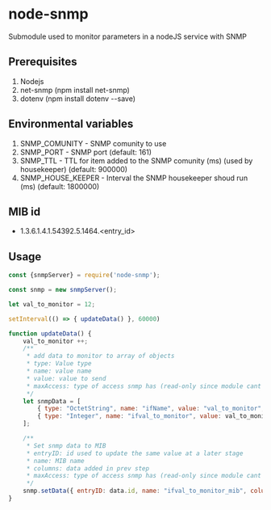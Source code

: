 # node-snmp
Submodule used to monitor parameters in a nodeJS service with SNMP

## Prerequisites
1. Nodejs
2. net-snmp (npm install net-snmp)
3. dotenv (npm install dotenv --save)

## Environmental variables
1. SNMP_COMUNITY - SNMP comunity to use
2. SNMP_PORT - SNMP port (default: 161)
3. SNMP_TTL - TTL for item added to the SNMP comunity (ms) (used by housekeeper) (default: 900000)
4. SNMP_HOUSE_KEEPER - Interval the SNMP housekeeper shoud run (ms) (default: 1800000)

## MIB id 
* 1.3.6.1.4.1.54392.5.1464.<entry_id>

## Usage 
```js
const {snmpServer} = require('node-snmp');

const snmp = new snmpServer();

let val_to_monitor = 12;

setInterval(() => { updateData() }, 60000)

function updateData() {
    val_to_monitor ++;
    /**
     * add data to monitor to array of objects
     * type: Value type
     * name: value name 
     * value: value to send
     * maxAccess: type of access snmp has (read-only since module cant write back to nodejs a.t.m.)
     */
    let snmpData = [
        { type: "OctetString", name: "ifName", value: "val_to_monitor", maxAccess: "read-only" },
        { type: "Integer", name: "ifval_to_monitor", value: val_to_monitor, maxAccess: "read-only" }
    ];

    /**
     * Set snmp data to MIB
     * entryID: id used to update the same value at a later stage
     * name: MIB name
     * columns: data added in prev step
     * maxAccess: type of access snmp has (read-only since module cant write back to nodejs a.t.m.)
     */
    snmp.setData({ entryID: data.id, name: "ifval_to_monitor_mib", columns: snmpData, maxAccess: "read-only" });
}
```